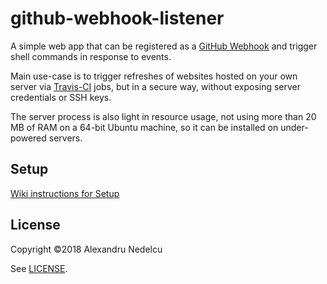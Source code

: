 # github-webhook-listener

A simple web app that can be registered as a 
[GitHub Webhook](https://developer.github.com/webhooks/)
and trigger shell commands in response to events.

Main use-case is to trigger refreshes of websites hosted on your own
server via [Travis-CI](https://travis-ci.org/) jobs, but in a secure
way, without exposing server credentials or SSH keys.

The server process is also light in resource usage, not using more
than 20 MB of RAM on a 64-bit Ubuntu machine, so it can be installed
on under-powered servers.

## Setup

[Wiki instructions for Setup](https://github.com/alexandru/github-webhook-listener/wiki/Setup)

## License

Copyright ©2018 Alexandru Nedelcu

See [LICENSE](./LICENSE).
